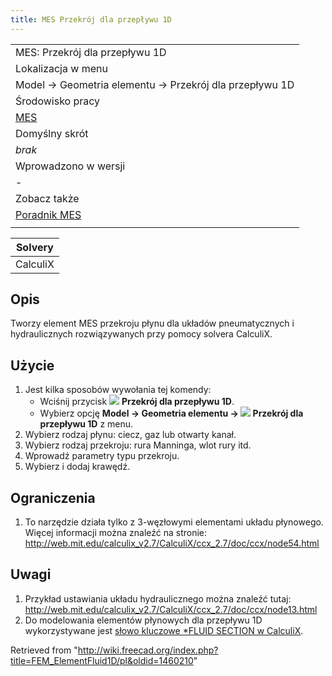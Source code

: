 ```yaml
---
title: MES Przekrój dla przepływu 1D
---
```


|                                                        |
| ------------------------------------------------------ |
| MES: Przekrój dla przepływu 1D                         |
| Lokalizacja w menu                                     |
| Model → Geometria elementu → Przekrój dla przepływu 1D |
| Środowisko pracy                                       |
| [MES](/FEM_Workbench/pl "FEM Workbench/pl")            |
| Domyślny skrót                                         |
| _brak_                                                 |
| Wprowadzono w wersji                                   |
| -                                                      |
| Zobacz także                                           |
| [Poradnik MES](/FEM_tutorial/pl "FEM tutorial/pl")     |
|                                                        |

| Solvery  |
| -------- |
| CalculiX |

## Opis

Tworzy element MES przekroju płynu dla układów pneumatycznych i hydraulicznych rozwiązywanych przy pomocy solvera CalculiX.

## Użycie

1. Jest kilka sposobów wywołania tej komendy:
   - Wciśnij przycisk ![](/images/FEM_ElementFluid1D.svg) **Przekrój dla przepływu 1D**.
   - Wybierz opcję **Model → Geometria elementu → ![](/images/FEM_ElementFluid1D.svg) Przekrój dla przepływu 1D** z menu.
2. Wybierz rodzaj płynu: ciecz, gaz lub otwarty kanał.
3. Wybierz rodzaj przekroju: rura Manninga, wlot rury itd.
4. Wprowadź parametry typu przekroju.
5. Wybierz i dodaj krawędź.

## Ograniczenia

1. To narzędzie działa tylko z 3-węzłowymi elementami układu płynowego. Więcej informacji można znaleźć na stronie: <http://web.mit.edu/calculix_v2.7/CalculiX/ccx_2.7/doc/ccx/node54.html>

## Uwagi

1. Przykład ustawiania układu hydraulicznego można znaleźć tutaj: <http://web.mit.edu/calculix_v2.7/CalculiX/ccx_2.7/doc/ccx/node13.html>
2. Do modelowania elementów płynowych dla przepływu 1D wykorzystywane jest [słowo kluczowe \*FLUID SECTION w CalculiX](http://web.mit.edu/calculix_v2.7/CalculiX/ccx_2.7/doc/ccx/node205.html).

Retrieved from "<http://wiki.freecad.org/index.php?title=FEM_ElementFluid1D/pl&oldid=1460210>"
